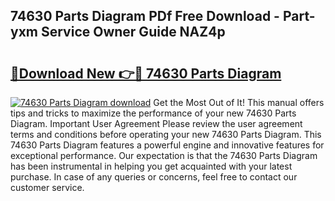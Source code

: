## 74630 Parts Diagram PDf Free Download - Part-yxm Service Owner Guide NAZ4p

# <h2><a href="http://dfrlyd.blite.top/?on=74630+Parts+Diagram">🔗Download New 👉🔴 74630 Parts Diagram</a></h2>

[![74630 Parts Diagram download](https://i.imgur.com/lujVjoI.png)](http://dfrlyd.blite.top/?on=74630+Parts+Diagram)
Get the Most Out of It! This manual offers tips and tricks to maximize the performance of your new 74630 Parts Diagram. Important User Agreement Please review the user agreement terms and conditions before operating your new 74630 Parts Diagram. This 74630 Parts Diagram features a powerful engine and innovative features for exceptional performance. Our expectation is that the 74630 Parts Diagram has been instrumental in helping you get acquainted with your latest purchase. In case of any queries or concerns, feel free to contact our customer service.
